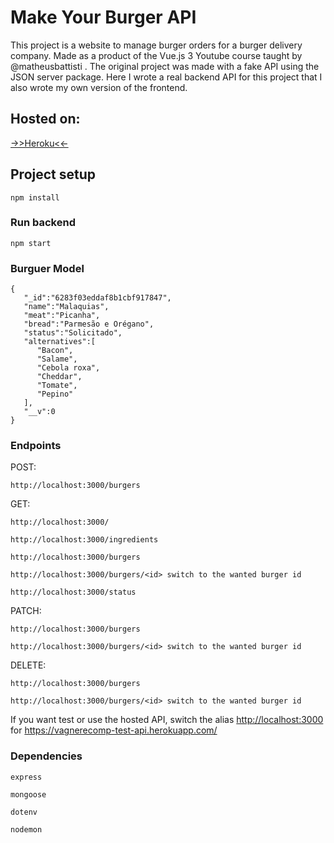 # Make Your Burger API

This project is a website to manage burger orders for a burger delivery company. Made as a product of the Vue.js 3 Youtube course taught by @matheusbattisti .
The original project was made with a fake API using the JSON server package.
Here I wrote a real backend API for this project that I also wrote my own version of the frontend.


## Hosted on:
<a href="https://vagnerecomp-test-api.herokuapp.com/">->>Heroku<<-<a>

## Project setup
```
npm install
```

### Run backend
```
npm start
```


### Burguer Model

```
{
   "_id":"6283f03eddaf8b1cbf917847",
   "name":"Malaquias",
   "meat":"Picanha",
   "bread":"Parmesão e Orégano",
   "status":"Solicitado",
   "alternatives":[
      "Bacon",
      "Salame",
      "Cebola roxa",
      "Cheddar",
      "Tomate",
      "Pepino"
   ],
   "__v":0
}
```








### Endpoints

POST:

```
http://localhost:3000/burgers
```

GET:

```
http://localhost:3000/
```

```
http://localhost:3000/ingredients
```

```
http://localhost:3000/burgers
```

```
http://localhost:3000/burgers/<id> switch to the wanted burger id
```

```
http://localhost:3000/status
```


PATCH:

```
http://localhost:3000/burgers
```

```
http://localhost:3000/burgers/<id> switch to the wanted burger id
```

DELETE:

```
http://localhost:3000/burgers  
```

```
http://localhost:3000/burgers/<id> switch to the wanted burger id
```

If you want test or use the hosted API, switch the alias <http://localhost:3000> for <https://vagnerecomp-test-api.herokuapp.com/>

### Dependencies

```
express
```

```
mongoose
```

```
dotenv
```

```
nodemon
```